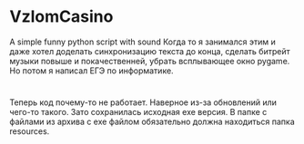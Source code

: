 # VzlomCasino
A simple funny python script with sound
Когда то я занимался этим и даже хотел доделать синхронизацию текста до конца, сделать битрейт музыки повыше и покачественней, убрать всплывающее окно pygame. Но потом я написал ЕГЭ по информатике.
#
Теперь код почему-то не работает. Наверное из-за обновлений или чего-то такого. Зато сохранилась исходная exe версия. В папке с файлами из архива с exe файлом обязательно должна находиться папка resources.
